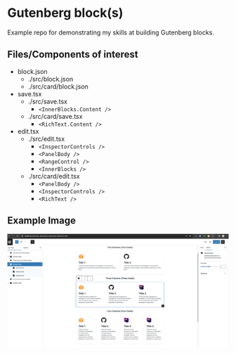 # Gutenberg block(s)

Example repo for demonstrating my skills at building Gutenberg blocks.

## Files/Components of interest

* block.json
	* ./src/block.json
	* ./src/card/block.json
* save.tsx
	* ./src/save.tsx
      * `<InnerBlocks.Content />`
	* ./src/card/save.tsx
      * `<RichText.Content />`
* edit.tsx
	* ./src/edit.tsx
      * `<InspectorControls />`
      * `<PanelBody />`
      * `<RangeControl />`
      * `<InnerBlocks />`
	* ./src/card/edit.tsx
		* `<PanelBody />`
		* `<InspectorControls />`
		* `<RichText />`

## Example Image
![01_30_2024_block_examples.png](documentation%2Fimages%2F01_30_2024_block_examples.png)
